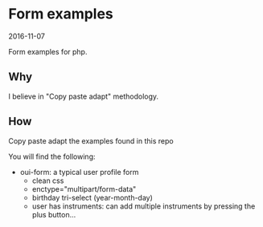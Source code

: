Form examples
=======================
2016-11-07



Form examples for php.




Why
---------

I believe in "Copy paste adapt" methodology.




How
-------

Copy paste adapt the examples found in this repo


You will find the following:


- oui-form: a typical user profile form
	- clean css
	- enctype="multipart/form-data"
	- birthday tri-select (year-month-day)
	- user has instruments: can add multiple instruments by pressing the plus button...